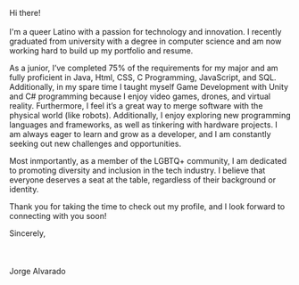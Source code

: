 Hi there! <br><br>
I'm a queer Latino with a passion for technology and innovation. I recently graduated from university with a degree in computer science and am now working hard to build up my portfolio and resume. 

As a junior, I’ve completed 75% of the requirements for my major and am fully proficient in Java, Html, CSS, C Programming, JavaScript, and SQL. Additionally, in my spare time I taught myself Game Development with Unity and C# programming because I enjoy video games, drones, and virtual reality. Furthermore, I feel it’s a great way to merge software with the physical world (like robots). Additionally, I enjoy exploring new programming languages and frameworks, as well as tinkering with hardware projects. I am always eager to learn and grow as a developer, and I am constantly seeking out new challenges and opportunities.

Most inmportantly, as a member of the LGBTQ+ community, I am dedicated to promoting diversity and inclusion in the tech industry. I believe that everyone deserves a seat at the table, regardless of their background or identity.

Thank you for taking the time to check out my profile, and I look forward to connecting with you soon!

Sincerely,<br><br><br><br>
Jorge Alvarado
